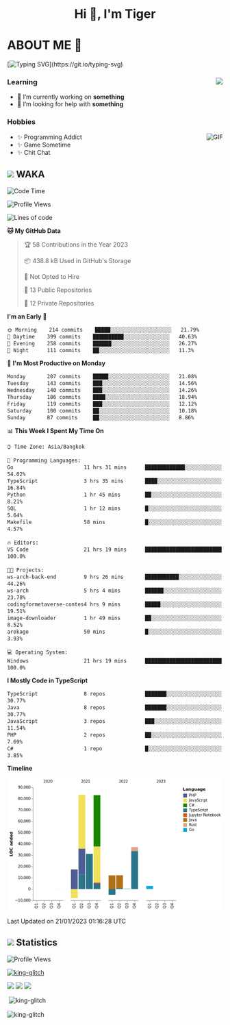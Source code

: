 <h1 align="center">Hi 👋, I'm Tiger</h1>




# ABOUT ME 💬

[![Typing SVG](https://readme-typing-svg.herokuapp.com?color=22F771&vCenter=true&lines=A+perssionate+developer+from+nowhere.)](https://git.io/typing-svg)

<div>
 <img align="right" src="https://spotify-github-profile.vercel.app/api/view?uid=12129734423&cover_image=false&theme=default&bar_color=22d016&bar_color_cover=true" />
 <h3>Learning</h3>
 
 <ul>
  <li>🔭 I’m currently working on <b>something</b></li>
  <li>🤝 I’m looking for help with <b>something</b></li>
 </ul>
 
</div>
<div>
 <h3>Hobbies</h3>
 <img align="right" height="475px"  alt="GIF" src="https://i.pinimg.com/originals/1f/b7/db/1fb7dbee557e5ed509f7517da8a84d58.gif" />
 <ul>
  <li>✨ Programming Addict</li>
  <li>✨ Game Sometime</li>
  <li>✨ Chit Chat</li>
 </ul>
 
</div>



## <img height="40" src="https://raw.githubusercontent.com/innng/innng/master/assets/kyubey.gif"/> WAKA

<!--START_SECTION:waka-->
![Code Time](http://img.shields.io/badge/Code%20Time-1%2C296%20hrs%2059%20mins-blue)

![Profile Views](http://img.shields.io/badge/Profile%20Views-4-blue)

![Lines of code](https://img.shields.io/badge/From%20Hello%20World%20I%27ve%20Written-266%20Thousand%20lines%20of%20code-blue)

**🐱 My GitHub Data** 

> 🏆 58 Contributions in the Year 2023
 > 
> 📦 438.8 kB Used in GitHub's Storage 
 > 
> 🚫 Not Opted to Hire
 > 
> 📜 13 Public Repositories 
 > 
> 🔑 12 Private Repositories  
 > 
**I'm an Early 🐤** 

```text
🌞 Morning    214 commits    █████░░░░░░░░░░░░░░░░░░░░   21.79% 
🌆 Daytime    399 commits    ██████████░░░░░░░░░░░░░░░   40.63% 
🌃 Evening    258 commits    ██████░░░░░░░░░░░░░░░░░░░   26.27% 
🌙 Night      111 commits    ██░░░░░░░░░░░░░░░░░░░░░░░   11.3%

```
📅 **I'm Most Productive on Monday** 

```text
Monday       207 commits    █████░░░░░░░░░░░░░░░░░░░░   21.08% 
Tuesday      143 commits    ███░░░░░░░░░░░░░░░░░░░░░░   14.56% 
Wednesday    140 commits    ███░░░░░░░░░░░░░░░░░░░░░░   14.26% 
Thursday     186 commits    ████░░░░░░░░░░░░░░░░░░░░░   18.94% 
Friday       119 commits    ███░░░░░░░░░░░░░░░░░░░░░░   12.12% 
Saturday     100 commits    ██░░░░░░░░░░░░░░░░░░░░░░░   10.18% 
Sunday       87 commits     ██░░░░░░░░░░░░░░░░░░░░░░░   8.86%

```


📊 **This Week I Spent My Time On** 

```text
⌚︎ Time Zone: Asia/Bangkok

💬 Programming Languages: 
Go                       11 hrs 31 mins      █████████████░░░░░░░░░░░░   54.02% 
TypeScript               3 hrs 35 mins       ████░░░░░░░░░░░░░░░░░░░░░   16.84% 
Python                   1 hr 45 mins        ██░░░░░░░░░░░░░░░░░░░░░░░   8.21% 
SQL                      1 hr 12 mins        █░░░░░░░░░░░░░░░░░░░░░░░░   5.64% 
Makefile                 58 mins             █░░░░░░░░░░░░░░░░░░░░░░░░   4.57%

🔥 Editors: 
VS Code                  21 hrs 19 mins      █████████████████████████   100.0%

🐱‍💻 Projects: 
ws-arch-back-end         9 hrs 26 mins       ███████████░░░░░░░░░░░░░░   44.26% 
ws-arch                  5 hrs 4 mins        ██████░░░░░░░░░░░░░░░░░░░   23.78% 
codingformetaverse-contes4 hrs 9 mins        █████░░░░░░░░░░░░░░░░░░░░   19.51% 
image-downloader         1 hr 49 mins        ██░░░░░░░░░░░░░░░░░░░░░░░   8.52% 
arokago                  50 mins             █░░░░░░░░░░░░░░░░░░░░░░░░   3.93%

💻 Operating System: 
Windows                  21 hrs 19 mins      █████████████████████████   100.0%

```

**I Mostly Code in TypeScript** 

```text
TypeScript               8 repos             ███████░░░░░░░░░░░░░░░░░░   30.77% 
Java                     8 repos             ███████░░░░░░░░░░░░░░░░░░   30.77% 
JavaScript               3 repos             ███░░░░░░░░░░░░░░░░░░░░░░   11.54% 
PHP                      2 repos             ██░░░░░░░░░░░░░░░░░░░░░░░   7.69% 
C#                       1 repo              █░░░░░░░░░░░░░░░░░░░░░░░░   3.85%

```


**Timeline**

![Chart not found](https://raw.githubusercontent.com/king-glitch/king-glitch/main/charts/bar_graph.png) 


 Last Updated on 21/01/2023 01:16:28 UTC
<!--END_SECTION:waka-->
## <img height="40" src="https://raw.githubusercontent.com/innng/innng/master/assets/kyubey.gif"/> Statistics
![Profile Views](https://komarev.com/ghpvc/?username=king-glitch)  

<p align="left"> 
 <a href="https://github.com/ryo-ma/github-profile-trophy">
  <img src="https://github-profile-trophy.vercel.app/?username=king-glitch&theme=dracula" alt="king-glitch" />
 </a> </p>

![](https://github-profile-summary-cards.vercel.app/api/cards/profile-details?username=king-glitch&theme=dracula)
![](https://github-profile-summary-cards.vercel.app/api/cards/stats?username=king-glitch&theme=dracula) 
![](https://github-profile-summary-cards.vercel.app/api/cards/productive-time?username=king-glitch&theme=dracula)


<p>&nbsp;<img align="center" src="https://github-readme-stats.vercel.app/api?username=king-glitch&theme=dracula" alt="king-glitch" /></p>

<p><img align="center" src="https://github-readme-streak-stats.herokuapp.com/?user=king-glitch&theme=dracula" alt="king-glitch" /></p>
